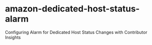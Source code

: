 # amazon-dedicated-host-status-alarm
Configuring Alarm for Dedicated Host Status Changes with Contributor Insights
